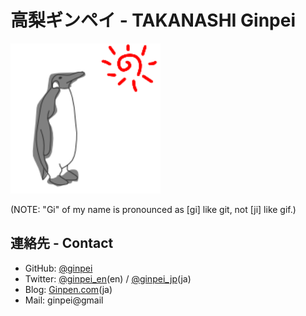 # 高梨ギンペイ - TAKANASHI Ginpei

![ginpei.png (A penguin and the Sun)](./ginpei.png)

(NOTE: "Gi" of my name is pronounced as [gi] like git, not [ji] like gif.)

## 連絡先 - Contact

* GitHub: [@ginpei](https://github.com/ginpei/)
* Twitter: [@ginpei\_en](https://twitter.com/ginpei_en)(en) / [@ginpei\_jp](https://twitter.com/ginpei_jp)(ja)
* Blog: [Ginpen.com](http://ginpen.com)(ja)
* Mail: ginpei@gmail
